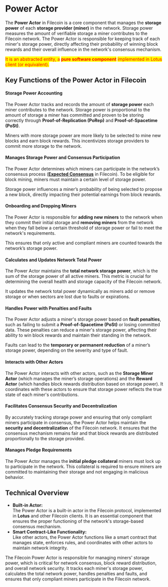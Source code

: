 # Power Actor

The **Power Actor** in Filecoin is a core component that manages the **storage power** of each **storage provider (miner)** in the network. Storage power measures the amount of verifiable storage a miner contributes to the Filecoin network. The Power Actor is responsible for keeping track of each miner's storage power, directly affecting their probability of winning block rewards and their overall influence in the network's consensus mechanism.

<mark style="color:red;">It is an abstracted entity, a</mark> <mark style="color:red;"></mark><mark style="color:red;">**pure software component**</mark> <mark style="color:red;"></mark><mark style="color:red;">implemented in Lotus client (or equivalent).</mark>

## **Key Functions of the Power Actor in Filecoin**

#### **Storage Power Accounting**

The Power Actor tracks and records the amount of **storage power** each miner contributes to the network. Storage power is proportional to the amount of storage a miner has committed and proven to be storing correctly through **Proof-of-Replication (PoRep)** and **Proof-of-Spacetime (PoSt)**.

Miners with more storage power are more likely to be selected to mine new blocks and earn block rewards. This incentivizes storage providers to commit more storage to the network.

#### **Manages Storage Power and Consensus Participation**

The Power Actor determines which miners can participate in the network’s consensus process ([**Expected Consensus**](../../expected-consensus.md) in Filecoin). To be eligible for block mining, miners must maintain a certain level of storage power.

Storage power influences a miner’s probability of being selected to propose a new block, directly impacting their potential earnings from block rewards.

#### **Onboarding and Dropping Miners**

The Power Actor is responsible for **adding new miners** to the network when they commit their initial storage and **removing miners** from the network when they fall below a certain threshold of storage power or fail to meet the network's requirements.

This ensures that only active and compliant miners are counted towards the network’s storage power.

#### **Calculates and Updates Network Total Power**

The Power Actor maintains the **total network storage power**, which is the sum of the storage power of all active miners. This metric is crucial for determining the overall health and storage capacity of the Filecoin network.

It updates the network total power dynamically as miners add or remove storage or when sectors are lost due to faults or expirations.

#### **Handles Power with Penalties and Faults**

The Power Actor adjusts a miner's storage power based on **fault penalties**, such as failing to submit a **Proof-of-Spacetime (PoSt)** or losing committed data. These penalties can reduce a miner's storage power, affecting their ability to win block rewards and maintain their standing in the network.

Faults can lead to the **temporary or permanent reduction** of a miner’s storage power, depending on the severity and type of fault.

#### **Interacts with Other Actors**

The Power Actor interacts with other actors, such as the **Storage Miner Actor** (which manages the miner’s storage operations) and the **Reward Actor** (which handles block rewards distribution based on storage power). It coordinates with these actors to ensure that storage power reflects the true state of each miner's contributions.

#### **Facilitates Consensus Security and Decentralization**

By accurately tracking storage power and ensuring that only compliant miners participate in consensus, the Power Actor helps maintain the **security and decentralization** of the Filecoin network. It ensures that the consensus mechanism remains fair and that block rewards are distributed proportionally to the storage provided.

#### **Manages Pledge Requirements**

The Power Actor manages the **initial pledge collateral** miners must lock up to participate in the network. This collateral is required to ensure miners are committed to maintaining their storage and not engaging in malicious behavior.

## **Technical Overview**

* **Built-in Actor:**\
  The Power Actor is a built-in actor in the Filecoin protocol, implemented in **Lotus** and other Filecoin clients. It is an essential component that ensures the proper functioning of the network's storage-based consensus mechanism.
* **Smart Contract-Like Functionality:**\
  Like other actors, the Power Actor functions like a smart contract that manages state, enforces rules, and coordinates with other actors to maintain network integrity.

The Filecoin Power Actor is responsible for managing miners' storage power, which is critical for network consensus, block reward distribution, and overall network security. It tracks each miner's storage power, calculates the total network power, handles penalties and faults, and ensures that only compliant miners participate in the Filecoin network.
